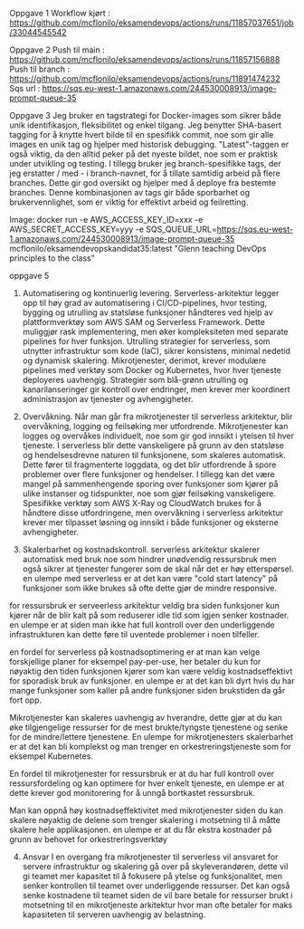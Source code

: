 Oppgave 1
Workflow kjørt : https://github.com/mcflonilo/eksamendevops/actions/runs/11857037651/job/33044545542

Oppgave 2
Push til main : https://github.com/mcflonilo/eksamendevops/actions/runs/11857156888
Push til branch : https://github.com/mcflonilo/eksamendevops/actions/runs/11891474232
Sqs url : https://sqs.eu-west-1.amazonaws.com/244530008913/image-prompt-queue-35

Oppgave 3
Jeg bruker en tagstrategi for Docker-images som sikrer både unik identifikasjon, fleksibilitet og enkel tilgang. Jeg benytter SHA-basert tagging for å knytte hvert bilde til en spesifikk commit, noe som gir alle images en unik tag og hjelper med historisk debugging. "Latest"-taggen er også viktig, da den alltid peker på det nyeste bildet, noe som er praktisk under utvikling og testing. I tillegg bruker jeg branch-spesifikke tags, der jeg erstatter / med - i branch-navnet, for å tillate samtidig arbeid på flere branches. Dette gir god oversikt og hjelper med å deploye fra bestemte branches. Denne kombinasjonen av tags gir både sporbarhet og brukervennlighet, som er viktig for effektivt arbeid og feilretting.

Image: docker run -e AWS_ACCESS_KEY_ID=xxx -e AWS_SECRET_ACCESS_KEY=yyy -e SQS_QUEUE_URL=https://sqs.eu-west-1.amazonaws.com/244530008913/image-prompt-queue-35 mcflonilo/eksamendevopskandidat35:latest "Glenn teaching DevOps principles to the class"

oppgave 5
1.	Automatisering og kontinuerlig levering.
Serverless-arkitektur legger opp til høy grad av automatisering i CI/CD-pipelines, hvor testing, bygging og utrulling av statsløse funksjoner håndteres ved hjelp av plattformverktøy som AWS SAM og Serverless Framework. Dette muliggjør rask implementering, men øker kompleksiteten med separate pipelines for hver funksjon. Utrulling strategier for serverless, som utnytter infrastruktur som kode (IaC), sikrer konsistens, minimal nedetid og dynamisk skalering. Mikrotjenester, derimot, krever modulære pipelines med verktøy som Docker og Kubernetes, hvor hver tjeneste deployeres uavhengig. Strategier som blå-grønn utrulling og kanarilanseringer gir kontroll over endringer, men krever mer koordinert administrasjon av tjenester og avhengigheter.

2.	Overvåkning.
Når man går fra mikrotjenester til serverless arkitektur, blir overvåkning, logging og feilsøking mer utfordrende. Mikrotjenester kan logges og overvåkes individuelt, noe som gir god innsikt i ytelsen til hver tjeneste. I serverless blir dette vanskeligere på grunn av den statsløse og hendelsesdrevne naturen til funksjonene, som skaleres automatisk. Dette fører til fragmenterte loggdata, og det blir utfordrende å spore problemer over flere funksjoner og hendelser. I tillegg kan det være mangel på sammenhengende sporing over funksjoner som kjører på ulike instanser og tidspunkter, noe som gjør feilsøking vanskeligere. Spesifikke verktøy som AWS X-Ray og CloudWatch brukes for å håndtere disse utfordringene, men overvåkning i serverless arkitektur krever mer tilpasset løsning og innsikt i både funksjoner og eksterne avhengigheter.

3.	Skalerbarhet og kostnadskontroll.
serverless arkitektur skalerer automatisk med bruk noe som hindrer unødvendig ressursbruk men også sikrer at tjenester fungerer som de skal når det er høy etterspørsel. en ulempe med serverless er at det kan være "cold start latency" på funksjoner som ikke brukes så ofte dette gjør de mindre responsive.

for ressursbruk er serveerless arkitektur veldig bra siden funksjoner kun kjører når de blir kalt på som reduserer idle tid som igjen senker kostnader. en ulempe er at siden man ikke hat full kontroll over den underliggende infrastrukturen kan dette føre til uventede problemer i noen tilfeller.

en fordel for serverless på kostnadsoptimering er at man kan velge forskjellige planer for eksempel pay-per-use, her betaler du kun for nøyaktig den tiden funksjonen kjører som kan være veldig kostnadseffektivt for sporadisk bruk av funksjoner. en ulempe er at det kan bli dyrt hvis du har mange funksjoner som kaller på andre funksjoner siden brukstiden da går fort opp.

Mikrotjenester kan skaleres uavhengig av hverandre, dette gjør at du kan øke tilgjengelige ressurser for de mest brukte/tyngste tjenestene og senke for de mindre/lettere tjenestene. En ulempe for mikrotjenesters skalerbarhet er at det kan bli komplekst og man trenger en orkestreringstjeneste som for eksempel Kubernetes.

En fordel til mikrotjenester for ressursbruk er at du har full kontroll over ressursfordeling og kan optimere for hver enkelt tjeneste, en ulempe er at dette krever god monitorering for å unngå bortkastet ressursbruk.

Man kan oppnå høy kostnadseffektivitet med mikrotjenester siden du kan skalere nøyaktig de delene som trenger skalering i motsetning til å måtte skalere hele applikasjonen. en ulempe er at du får ekstra kostnader på grunn av behovet for orkestreringsverktøy

4.	Ansvar 
I en overgang fra mikrotjenester til serverless vil ansvaret for servere infrastruktur og skalering gå over på skyleverandøren, dette vil gi teamet mer kapasitet til å fokusere på ytelse og funksjonalitet, men senker kontrollen til teamet over underliggende ressurser. Det kan også senke kostnadene til teamet siden de vil bare betale for ressurser brukt i motsetning til en mikrotjeneste arkitektur hvor man ofte betaler for maks kapasiteten til serveren uavhengig av belastning.
